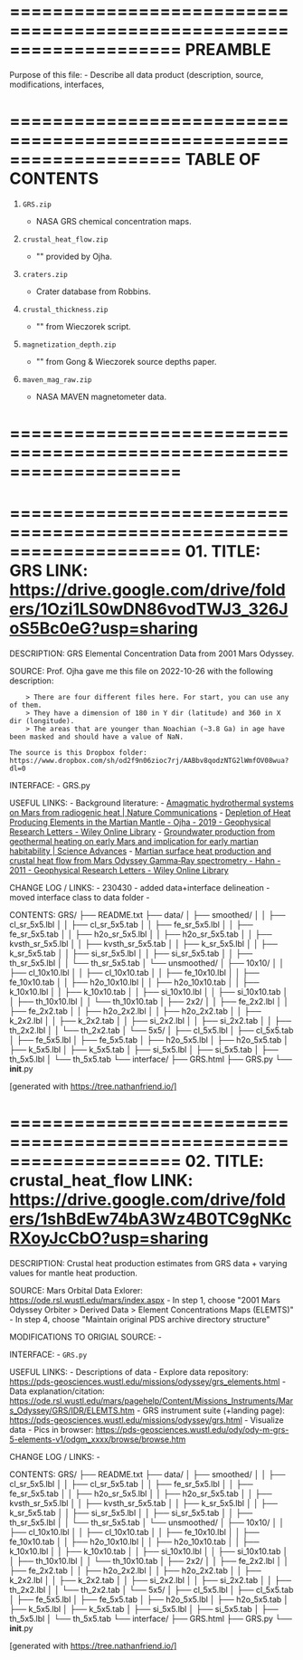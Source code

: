 ====================================================================
PREAMBLE
====================================================================

Purpose of this file:
	- Describe all data product (description, source, modifications, interfaces, 



====================================================================
TABLE OF CONTENTS
====================================================================

01. `GRS.zip`
	- NASA GRS chemical concentration maps.

02. `crustal_heat_flow.zip`
	- "" provided by Ojha.

03. `craters.zip`
	- Crater database from Robbins.

04. `crustal_thickness.zip`
	- "" from Wieczorek script.

05. `magnetization_depth.zip`
	- "" from Gong & Wieczorek source depths paper.

06. `maven_mag_raw.zip`
	- NASA MAVEN magnetometer data.




====================================================================
====================================================================
====================================================================
01. 
	TITLE: GRS
	LINK: https://drive.google.com/drive/folders/1Ozi1LS0wDN86vodTWJ3_326JoS5Bc0eG?usp=sharing
====================================================================


DESCRIPTION:
	GRS Elemental Concentration Data from 2001 Mars Odyssey. 



SOURCE:
	Prof. Ojha gave me this file on 2022-10-26 with the following description:

		> There are four different files here. For start, you can use any of them. 
		> They have a dimension of 180 in Y dir (latitude) and 360 in X dir (longitude). 
		> The areas that are younger than Noachian (~3.8 Ga) in age have been masked and should have a value of NaN. 

	The source is this Dropbox folder: https://www.dropbox.com/sh/od2f9n06zioc7rj/AABbv8qodzNTG2lWmfOV08wua?dl=0



INTERFACE:
	- GRS.py


USEFUL LINKS:
	- Background literature:
		- [Amagmatic hydrothermal systems on Mars from radiogenic heat | Nature Communications](https://www.nature.com/articles/s41467-021-21762-8#Sec13)
		- [Depletion of Heat Producing Elements in the Martian Mantle - Ojha - 2019 - Geophysical Research Letters - Wiley Online Library](https://agupubs.onlinelibrary.wiley.com/doi/10.1029/2019GL085234)
		- [Groundwater production from geothermal heating on early Mars and implication for early martian habitability | Science Advances](https://www.science.org/doi/10.1126/sciadv.abb1669)
		- [Martian surface heat production and crustal heat flow from Mars Odyssey Gamma‐Ray spectrometry - Hahn - 2011 - Geophysical Research Letters - Wiley Online Library](https://agupubs.onlinelibrary.wiley.com/doi/full/10.1029/2011GL047435)


CHANGE LOG / LINKS:
	- 230430
		- added data+interface delineation
		- moved interface class to data folder
		- 



CONTENTS:
	GRS/
	├── README.txt
	├── data/
	│   ├── smoothed/
	│   │   ├── cl_sr_5x5.lbl
	│   │   ├── cl_sr_5x5.tab
	│   │   ├── fe_sr_5x5.lbl
	│   │   ├── fe_sr_5x5.tab
	│   │   ├── h2o_sr_5x5.lbl
	│   │   ├── h2o_sr_5x5.tab
	│   │   ├── kvsth_sr_5x5.lbl
	│   │   ├── kvsth_sr_5x5.tab
	│   │   ├── k_sr_5x5.lbl
	│   │   ├── k_sr_5x5.tab
	│   │   ├── si_sr_5x5.lbl
	│   │   ├── si_sr_5x5.tab
	│   │   ├── th_sr_5x5.lbl
	│   │   └── th_sr_5x5.tab
	│   └── unsmoothed/
	│       ├── 10x10/
	│       │   ├── cl_10x10.lbl
	│       │   ├── cl_10x10.tab
	│       │   ├── fe_10x10.lbl
	│       │   ├── fe_10x10.tab
	│       │   ├── h2o_10x10.lbl
	│       │   ├── h2o_10x10.tab
	│       │   ├── k_10x10.lbl
	│       │   ├── k_10x10.tab
	│       │   ├── si_10x10.lbl
	│       │   ├── si_10x10.tab
	│       │   ├── th_10x10.lbl
	│       │   └── th_10x10.tab
	│       ├── 2x2/
	│       │   ├── fe_2x2.lbl
	│       │   ├── fe_2x2.tab
	│       │   ├── h2o_2x2.lbl
	│       │   ├── h2o_2x2.tab
	│       │   ├── k_2x2.lbl
	│       │   ├── k_2x2.tab
	│       │   ├── si_2x2.lbl
	│       │   ├── si_2x2.tab
	│       │   ├── th_2x2.lbl
	│       │   └── th_2x2.tab
	│       └── 5x5/
	│           ├── cl_5x5.lbl
	│           ├── cl_5x5.tab
	│           ├── fe_5x5.lbl
	│           ├── fe_5x5.tab
	│           ├── h2o_5x5.lbl
	│           ├── h2o_5x5.tab
	│           ├── k_5x5.lbl
	│           ├── k_5x5.tab
	│           ├── si_5x5.lbl
	│           ├── si_5x5.tab
	│           ├── th_5x5.lbl
	│           └── th_5x5.tab
	└── interface/
		├── GRS.html
		├── GRS.py
		└── __init__.py


[generated with https://tree.nathanfriend.io/]




====================================================================
02. 
	TITLE: crustal_heat_flow
	LINK: https://drive.google.com/drive/folders/1shBdEw74bA3Wz4B0TC9gNKcRXoyJcCbO?usp=sharing
====================================================================


DESCRIPTION:
	Crustal heat production estimates from GRS data + varying values for mantle heat production.



SOURCE:
	Mars Orbital Data Exlorer: https://ode.rsl.wustl.edu/mars/index.aspx
		- In step 1, choose "2001 Mars Odyssey Orbiter > Derived Data > Element Concentrations Maps (ELEMTS)"
		- In step 4, choose "Maintain original PDS archive directory structure"



MODIFICATIONS TO ORIGIAL SOURCE:
	- 	



INTERFACE:
	- `GRS.py`


USEFUL LINKS:
	- Descriptions of data
		- Explore data repository: https://pds-geosciences.wustl.edu/missions/odyssey/grs_elements.html
		- Data explanation/citation: https://ode.rsl.wustl.edu/mars/pagehelp/Content/Missions_Instruments/Mars_Odyssey/GRS/IDR/ELEMTS.htm
		- GRS instrument suite (+landing page): https://pds-geosciences.wustl.edu/missions/odyssey/grs.html
	- Visualize data
		- Pics in browser: https://pds-geosciences.wustl.edu/ody/ody-m-grs-5-elements-v1/odgm_xxxx/browse/browse.htm



CHANGE LOG / LINKS:
	-



CONTENTS:
	GRS/
	├── README.txt
	├── data/
	│   ├── smoothed/
	│   │   ├── cl_sr_5x5.lbl
	│   │   ├── cl_sr_5x5.tab
	│   │   ├── fe_sr_5x5.lbl
	│   │   ├── fe_sr_5x5.tab
	│   │   ├── h2o_sr_5x5.lbl
	│   │   ├── h2o_sr_5x5.tab
	│   │   ├── kvsth_sr_5x5.lbl
	│   │   ├── kvsth_sr_5x5.tab
	│   │   ├── k_sr_5x5.lbl
	│   │   ├── k_sr_5x5.tab
	│   │   ├── si_sr_5x5.lbl
	│   │   ├── si_sr_5x5.tab
	│   │   ├── th_sr_5x5.lbl
	│   │   └── th_sr_5x5.tab
	│   └── unsmoothed/
	│       ├── 10x10/
	│       │   ├── cl_10x10.lbl
	│       │   ├── cl_10x10.tab
	│       │   ├── fe_10x10.lbl
	│       │   ├── fe_10x10.tab
	│       │   ├── h2o_10x10.lbl
	│       │   ├── h2o_10x10.tab
	│       │   ├── k_10x10.lbl
	│       │   ├── k_10x10.tab
	│       │   ├── si_10x10.lbl
	│       │   ├── si_10x10.tab
	│       │   ├── th_10x10.lbl
	│       │   └── th_10x10.tab
	│       ├── 2x2/
	│       │   ├── fe_2x2.lbl
	│       │   ├── fe_2x2.tab
	│       │   ├── h2o_2x2.lbl
	│       │   ├── h2o_2x2.tab
	│       │   ├── k_2x2.lbl
	│       │   ├── k_2x2.tab
	│       │   ├── si_2x2.lbl
	│       │   ├── si_2x2.tab
	│       │   ├── th_2x2.lbl
	│       │   └── th_2x2.tab
	│       └── 5x5/
	│           ├── cl_5x5.lbl
	│           ├── cl_5x5.tab
	│           ├── fe_5x5.lbl
	│           ├── fe_5x5.tab
	│           ├── h2o_5x5.lbl
	│           ├── h2o_5x5.tab
	│           ├── k_5x5.lbl
	│           ├── k_5x5.tab
	│           ├── si_5x5.lbl
	│           ├── si_5x5.tab
	│           ├── th_5x5.lbl
	│           └── th_5x5.tab
	└── interface/
		├── GRS.html
		├── GRS.py
		└── __init__.py


[generated with https://tree.nathanfriend.io/]




